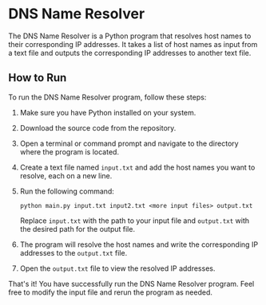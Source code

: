 # DNS Name Resolver

The DNS Name Resolver is a Python program that resolves host names to their corresponding IP addresses. It takes a list of host names as input from a text file and outputs the corresponding IP addresses to another text file.

## How to Run

To run the DNS Name Resolver program, follow these steps:

1. Make sure you have Python installed on your system.

2. Download the source code from the repository.

3. Open a terminal or command prompt and navigate to the directory where the program is located.

4. Create a text file named `input.txt` and add the host names you want to resolve, each on a new line.

5. Run the following command:

    ```
    python main.py input.txt input2.txt <more input files> output.txt
    ```

    Replace `input.txt` with the path to your input file and `output.txt` with the desired path for the output file.

6. The program will resolve the host names and write the corresponding IP addresses to the `output.txt` file.

7. Open the `output.txt` file to view the resolved IP addresses.

That's it! You have successfully run the DNS Name Resolver program. Feel free to modify the input file and rerun the program as needed.